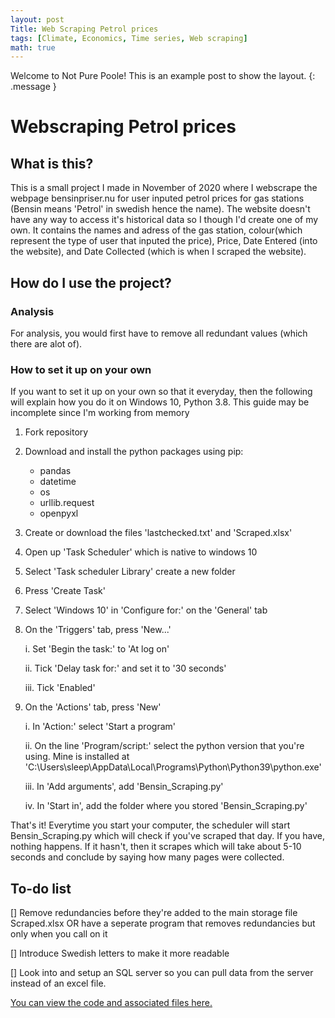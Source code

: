 ```yaml
---
layout: post
Title: Web Scraping Petrol prices
tags: [Climate, Economics, Time series, Web scraping]
math: true
---
```

Welcome to Not Pure Poole! This is an example post to show the layout. {: .message }
<img src="https://images.unsplash.com/photo-1578849161904-f141cc69a5f9?ixlib=rb-1.2.1&ixid=MXwxMjA3fDB8MHxwaG90by1wYWdlfHx8fGVufDB8fHw%3D&auto=format&fit=crop&w=630&q=80" class="page-image" alt="">

# Webscraping Petrol prices

## What is this?
This is a small project I made in November of 2020 where I webscrape the webpage bensinpriser.nu for user inputed petrol prices for gas stations (Bensin means 'Petrol' in swedish hence the name). The website doesn't have any way to access it's historical data so I though I'd create one of my own. 
It contains the names and adress of the gas station, colour(which represent the type of user that inputed the price), Price, Date Entered (into the website), and Date Collected (which is when I scraped the website).

## How do I use the project?
### Analysis
For analysis, you would first have to remove all redundant values (which there are alot of).

### How to set it up on your own
If you want to set it up on your own so that it everyday, then the following will explain how you do it on Windows 10, Python 3.8. This guide may be incomplete since I'm working from memory

1) Fork repository
2) Download and install the python packages using pip: 
    - pandas
    - datetime
    - os 
    - urllib.request
    - openpyxl
3) Create or download the files 'lastchecked.txt' and 'Scraped.xlsx'
4) Open up 'Task Scheduler' which is native to windows 10
5) Select 'Task scheduler Library' create a new folder
6) Press 'Create Task'
7) Select 'Windows 10' in 'Configure for:' on the 'General' tab
8) On the 'Triggers' tab, press 'New...' 

    i. Set 'Begin the task:' to 'At log on'

    ii. Tick 'Delay task for:' and set it to '30 seconds'

    iii. Tick 'Enabled'

9) On the 'Actions' tab, press 'New'

    i. In 'Action:' select 'Start a program'

    ii. On the line 'Program/script:' select the python version that you're using. Mine is installed at 'C:\Users\sleep\AppData\Local\Programs\Python\Python39\python.exe'
    
    iii. In 'Add arguments', add 'Bensin_Scraping.py'
    
    iv. In 'Start in', add the folder where you stored 'Bensin_Scraping.py'

That's it!
Everytime you start your computer, the scheduler will start Bensin_Scraping.py which will check if you've scraped that day. If you have, nothing happens. If it hasn't, then it scrapes which will take about 5-10 seconds and conclude by saying how many pages were collected.

## To-do list
[] Remove redundancies before they're added to the main storage file Scraped.xlsx OR have a seperate program that removes redundancies but only when you call on it

[] Introduce Swedish letters to make it more readable

[] Look into and setup an SQL server so you can pull data from the server instead of an excel file.

<a href="https://github.com/Supersoppan/Misc.-Projects/tree/main/Bensin_scraping" target="_blank">You can view the code and associated files here.</a>